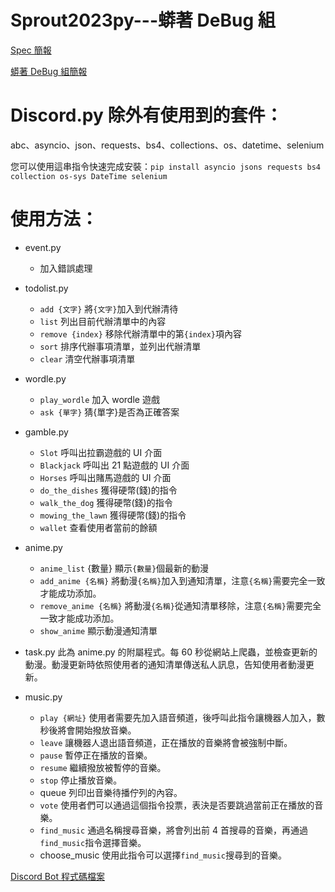 # Sprout2023py---蟒著 DeBug 組

[Spec 簡報](https://hackmd.io/@Fireball0424/HkED_0UXn)

[蟒著 DeBug 組簡報](https://docs.google.com/presentation/d/1Ih4T5sq7ECS9mVCIYirw-a00Q7mTqpUUkqbTbPMUfWw/edit?usp=sharing)

# Discord.py 除外有使用到的套件：

abc、asyncio、json、requests、bs4、collections、os、datetime、selenium

您可以使用這串指令快速完成安裝：`pip install asyncio jsons requests bs4 collection os-sys DateTime selenium`

# 使用方法：

- event.py
  - 加入錯誤處理
- todolist.py

  - `add {文字}`
    將`{文字}`加入到代辦清待
  - `list`
    列出目前代辦清單中的內容
  - `remove {index}`
    移除代辦清單中的第`{index}`項內容
  - `sort`
    排序代辦事項清單，並列出代辦清單
  - `clear`
    清空代辦事項清單

- wordle.py

  - `play_wordle`
    加入 wordle 遊戲
  - `ask {單字}`
    猜{單字}是否為正確答案

- gamble.py

  - `Slot`
    呼叫出拉霸遊戲的 UI 介面
  - `Blackjack`
    呼叫出 21 點遊戲的 UI 介面
  - `Horses`
    呼叫出賭馬遊戲的 UI 介面
  - `do_the_dishes`
    獲得硬幣(錢)的指令
  - `walk_the_dog`
    獲得硬幣(錢)的指令
  - `mowing_the_lawn`
    獲得硬幣(錢)的指令
  - `wallet`
    查看使用者當前的餘額

- anime.py
  - `anime_list` {數量}
    顯示`{數量}`個最新的動漫
  - `add_anime {名稱}`
    將動漫`{名稱}`加入到通知清單，注意`{名稱}`需要完全一致才能成功添加。
  - `remove_anime {名稱}`
    將動漫`{名稱}`從通知清單移除，注意`{名稱}`需要完全一致才能成功添加。
  - `show_anime`
    顯示動漫通知清單
- task.py
  此為 anime.py 的附屬程式。每 60 秒從網站上爬蟲，並檢查更新的動漫。動漫更新時依照使用者的通知清單傳送私人訊息，告知使用者動漫更新。
- music.py
  - `play {網址}`
    使用者需要先加入語音頻道，後呼叫此指令讓機器人加入，數秒後將會開始撥放音樂。
  - `leave`
    讓機器人退出語音頻道，正在播放的音樂將會被強制中斷。
  - `pause`
    暫停正在播放的音樂。
  - `resume`
    繼續撥放被暫停的音樂。
  - `stop`
    停止播放音樂。
  - queue
    列印出音樂待播佇列的內容。
  - `vote`
    使用者們可以通過這個指令投票，表決是否要跳過當前正在播放的音樂。
  - `find_music`
    通過名稱搜尋音樂，將會列出前 4 首搜尋的音樂，再通過`find_music`指令選擇音樂。
  - choose_music
    使用此指令可以選擇`find_music`搜尋到的音樂。

[Discord Bot 程式碼檔案](https://github.com/FlyDogDaDa/2023_TW_CsieSprout_DiscordBot)
